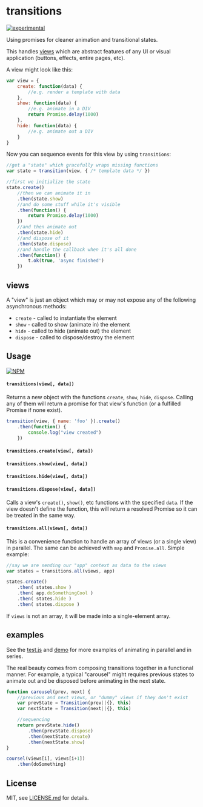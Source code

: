 # transitions

[![experimental](http://badges.github.io/stability-badges/dist/experimental.svg)](http://github.com/badges/stability-badges)

Using promises for cleaner animation and transitional states. 

This handles [views](#views) which are abstract features of any UI or visual application (buttons, effects, entire pages, etc). 

A view might look like this:  

```js
var view = {
	create: function(data) {
		//e.g. render a template with data
	},
	show: function(data) {
		//e.g. animate in a DIV
		return Promise.delay(1000)
	},
	hide: function(data) {
		//e.g. animate out a DIV
	}
}
```

Now you can sequence events for this view by using `transitions`:

```js
//get a "state" which gracefully wraps missing functions
var state = transition(view, { /* template data */ }) 

//first we initialize the state
state.create()
	//then we can animate it in
	.then(state.show)
	//and do some stuff while it's visible
	.then(function() {
		return Promise.delay(1000)
	})
	//and then animate out
	.then(state.hide)
	//and dispose of it
	.then(state.dispose)
	//and handle the callback when it's all done
	.then(function() {
		t.ok(true, 'async finished')
	})
```

## views

A "view" is just an object which may or may not expose any of the following asynchronous methods:

- `create` - called to instantiate the element
- `show` - called to show (animate in) the element
- `hide` - called to hide (animate out) the element
- `dispose` - called to dispose/destroy the element

## Usage

[![NPM](https://nodei.co/npm/transitions.png)](https://nodei.co/npm/transitions/)

#### `transitions(view[, data])`

Returns a new object with the functions `create`, `show`, `hide`, `dispose`. Calling any of them will return a promise for that view's function (or a fulfilled Promise if none exist).

```js
transition(view, { name: 'foo' }).create()
	.then(function() {
		console.log("view created")
	})
```

#### `transitions.create(view[, data])`
#### `transitions.show(view[, data])`
#### `transitions.hide(view[, data])`
#### `transitions.dispose(view[, data])`

Calls a view's `create()`, `show()`, etc functions with the specified `data`. If the view doesn't define the function, this will return a resolved Promise so it can be treated in the same way.

#### `transitions.all(views[, data])`

This is a convenience function to handle an array of views (or a single view) in parallel. The same can be achieved with `map` and `Promise.all`. Simple example:

```js
//say we are sending our "app" context as data to the views
var states = transitions.all(views, app)

states.create()
	.then( states.show )
	.then( app.doSomethingCool )
	.then( states.hide )
	.then( states.dispose )
```

If `views` is not an array, it will be made into a single-element array. 

## examples

See the [test.js](test.js) and [demo](demo/index.js) for more examples of animating in parallel and in series. 

The real beauty comes from composing transitions together in a functional manner. For example, a typical "carousel" might requires previous states to animate out and be disposed before animating in the next state.

```js
function carousel(prev, next) {
	//previous and next views, or "dummy" views if they don't exist
	var prevState = Transition(prev||{}, this)
	var nextState = Transition(next||{}, this)

	//sequencing
	return prevState.hide()
		.then(prevState.dispose)
		.then(nextState.create)
		.then(nextState.show)
}

coursel(views[i], views[i+1])
	.then(doSomething)
```

## License

MIT, see [LICENSE.md](http://github.com/mattdesl/transitions/blob/master/LICENSE.md) for details.
